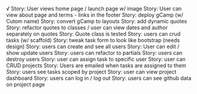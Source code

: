 √ Story: User views home page / launch page w/ image
Story: User can view about page and terms - links in the footer
Story: deploy gCamp (w/ Cutom name)
Story: convert gCamp to layouts
Story: add dynamic quotes
Story: refactor quotes to classes / user can view dates and author separately on quotes
Story: Quote class is tested
Story: users can crud tasks (w/ scaffold)
Story: tweak task form to look like bootstrap (needs design)
Story: users can create and see all users
Story: User can edit / show update users
Story: users can refactor to partials
Story: users can destroy users
Story: user can assign task to specific user
Story: user can CRUD projects
Story: Users are emailed when tasks are assigned to them
Story: users see tasks scoped by project
Story: user can view project dashboard
Story: users can log in / log out
Story: users can see github data on project page
